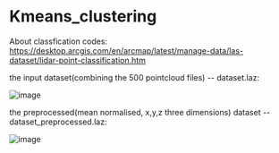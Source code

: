 # Kmeans_clustering

About classfication codes: https://desktop.arcgis.com/en/arcmap/latest/manage-data/las-dataset/lidar-point-classification.htm

the input dataset(combining the 500 pointcloud files) -- dataset.laz:

![image](https://user-images.githubusercontent.com/72781910/154469488-06d307f4-06a4-42d0-ae8d-b050ad97ecfe.png)

the preprocessed(mean normalised, x,y,z three dimensions) dataset -- dataset_preprocessed.laz:

![image](https://user-images.githubusercontent.com/72781910/154469622-ed28915b-cc93-40ce-908c-36e14ccfe087.png)
